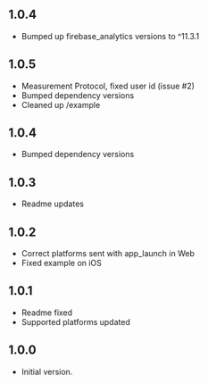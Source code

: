 ## 1.0.4
- Bumped up firebase_analytics versions to ^11.3.1

## 1.0.5
- Measurement Protocol, fixed user id (issue #2)
- Bumped dependency versions
- Cleaned up /example

## 1.0.4
- Bumped dependency versions

## 1.0.3
- Readme updates

## 1.0.2
- Correct platforms sent with app_launch in Web
- Fixed example on iOS

## 1.0.1
- Readme fixed
- Supported platforms updated

## 1.0.0

- Initial version.
